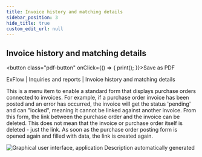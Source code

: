 ```yaml
---
title: Invoice history and matching details
sidebar_position: 3
hide_title: true
custom_edit_url: null
---
```

## Invoice history and matching details 
<button class="pdf-button" onClick={() => { print(); }}>Save as PDF</button>

ExFlow \| Inquiries and reports \| Invoice history and matching details

This is a menu item to enable a standard form that displays purchase orders connected to invoices. For example, if a purchase order invoice has been posted and an error has occurred, the invoice will get the status 'pending' and can "locked", meaning it cannot be linked against another invoice. From this form, the link between the purchase order and the invoice can be deleted. This does not mean that the invoice or purchase order itself is deleted - just the link. As soon as the purchase order posting form is opened again and filled with data, the link is created again.

![Graphical user interface, application Description automatically generated](@site/static/img/media/image118.png)